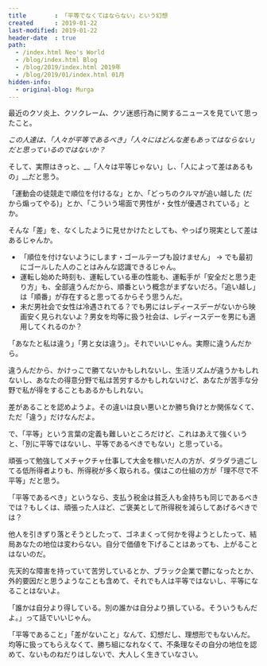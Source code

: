 ```yaml
---
title        : 「平等でなくてはならない」という幻想
created      : 2019-01-22
last-modified: 2019-01-22
header-date  : true
path:
  - /index.html Neo's World
  - /blog/index.html Blog
  - /blog/2019/index.html 2019年
  - /blog/2019/01/index.html 01月
hidden-info:
  - original-blog: Murga
---
```


最近のクソ炎上、クソクレーム、クソ迷惑行為に関するニュースを見ていて思ったこと。

_この人達は、「人々が平等であるべき」「人々にはどんな差もあってはならない」だと思っているのではないか？_

そして、実際はきっと、__「人々は平等じゃない」し、「人によって差はあるもの」__だと思う。

「運動会の徒競走で順位を付けるな」とか、「どっちのクルマが追い越した (だから煽ってやる)」とか、「こういう場面で男性が・女性が優遇されている」とか。

そんな「差」を、なくしたように見せかけたとしても、やっぱり現実として差はあるじゃんか。

- 「順位を付けないようにします・ゴールテープも設けません」 → でも最初にゴールした人のことはみんな認識できるじゃん。
- 運転し始めた時刻も、運転している車の性能も、運転手が「安全だと思う走り方」も、全部違うんだから、順番という概念がまずないだろ。「追い越し」は「順番」が存在すると思ってるからそう思うんだ。
- 未だ男社会で女性は冷遇されてる？でも男にはレディースデーがないから映画安く見られないよ？男女を均等に扱う社会は、レディースデーを男にも適用してくれるのか？

「あなたと私は違う」「男と女は違う」。それでいいじゃん。実際に違うんだから。

違うんだから、かけっこで勝てないかもしれないし、生活リズムが違うかもしれないし、あなたの得意分野で私は苦労するかもしれないけど、あなたが苦手な分野で私が得をすることもあるかもしれない。

差があることを認めようよ。その違いは良い悪いとか勝ち負けとか関係なくて、ただ「違う」だけなんだよ。

で、「平等」という言葉の定義も難しいところだけど、これはあえて強くいうと、「別に平等ではないし、平等であるべきでもない」と思っている。

頑張って勉強してメチャクチャ仕事して大金を稼いだ人の方が、ダラダラ過ごしてる低所得者よりも、所得税が多く取られる。僕はこの仕組の方が「理不尽で不平等」だと思う。

「平等であるべき」というなら、支払う税金は貧乏人も金持ちも同じであるべきでは？もしくは、頑張った人ほど、ご褒美として所得税を減らしてあげるべきでは？

他人を引きずり落とそうとしたって、ゴネまくって何かを得ようとしたって、結局あなたの地位は変わらない。自分で価値を下げることはあっても、上がることはないのだ。

先天的な障害を持っていて苦労しているとか、ブラック企業で鬱になったとか、外的要因だと思うようなことも含めて、それでも人は平等ではないし、平等になることはないよ。

「誰かは自分より得している。別の誰かは自分より損している。そういうもんだよ。」って話でいいじゃん。

「平等であること」「差がないこと」なんて、幻想だし、理想形でもないんだ。均等に扱ってもらえなくて、勝ち組になれなくて、不条理なその自分の地位を認めて、ないものねだりはしないで、大人しく生きていなさい。
